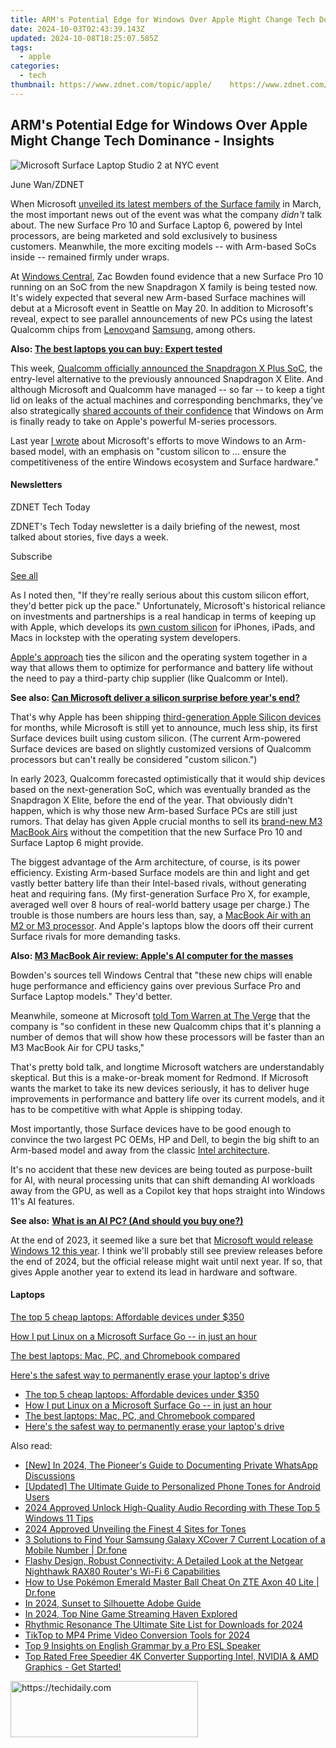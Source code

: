 ```yaml
---
title: ARM's Potential Edge for Windows Over Apple Might Change Tech Dominance - Insights From ZDNet
date: 2024-10-03T02:43:39.143Z
updated: 2024-10-08T18:25:07.585Z
tags:
  - apple
categories:
  - tech
thumbnail: https://www.zdnet.com/topic/apple/    https://www.zdnet.com/a/img/resize/a438c249702ad98b689c86ea1eba12d181efa83c/2023/11/30/ef68a551-ce69-4159-8cce-3e88681376d3/microsoft-surface-laptop-studio-2-2.jpg?width=170&height=96&fit=crop&auto=webp
---
```


## ARM's Potential Edge for Windows Over Apple Might Change Tech Dominance - Insights

![Microsoft Surface Laptop Studio 2 at NYC event](https://www.zdnet.com/a/img/resize/bb11c1d339d7fe0aab0ff198c9bace75154323c1/2023/11/30/ef68a551-ce69-4159-8cce-3e88681376d3/microsoft-surface-laptop-studio-2-2.jpg?auto=webp&width=1280)

June Wan/ZDNET

When Microsoft [unveiled its latest members of the Surface family](https://www.zdnet.com/article/microsoft-unveils-surface-pro-10-and-laptop-6-with-ai-upgrades-heres-whats-new/) in March, the most important news out of the event was what the company _didn't_ talk about. The new Surface Pro 10 and Surface Laptop 6, powered by Intel processors, are being marketed and sold exclusively to business customers. Meanwhile, the more exciting models -- with Arm-based SoCs inside -- remained firmly under wraps.

At [Windows Central](https://www.windowscentral.com/hardware/surface/arm-powered-surface-pro-10-with-10-core-snapdragon-x-plus-soc-leaks-will-16gb-ram-be-the-new-baseline), Zac Bowden found evidence that a new Surface Pro 10 running on an SoC from the new Snapdragon X family is being tested now. It's widely expected that several new Arm-based Surface machines will debut at a Microsoft event in Seattle on May 20\. In addition to Microsoft's reveal, expect to see parallel announcements of new PCs using the latest Qualcomm chips from [Lenovo](https://www.windowscentral.com/hardware/laptops/snapdragon-x-elite-yoga-slim-7-leak)and [Samsung](https://tools.techidaily.com), among others.

**Also: [The best laptops you can buy: Expert tested](https://www.zdnet.com/article/best-laptop/)**

This week, [Qualcomm officially announced the Snapdragon X Plus SoC](https://www.theverge.com/2024/4/24/24138768/qualcomm-snapdragon-x-plus-elite-processors), the entry-level alternative to the previously announced Snapdragon X Elite. And although Microsoft and Qualcomm have managed -- so far -- to keep a tight lid on leaks of the actual machines and corresponding benchmarks, they've also strategically [shared accounts of their confidence](https://www.theverge.com/2024/4/24/24138768/qualcomm-snapdragon-x-plus-elite-processors) that Windows on Arm is finally ready to take on Apple's powerful M-series processors.

Last year [I wrote](https://www.zdnet.com/article/windows-on-arm-can-microsoft-deliver-a-silicon-surprise-before-years-end/) about Microsoft's efforts to move Windows to an Arm-based model, with an emphasis on "custom silicon to ... ensure the competitiveness of the entire Windows ecosystem and Surface hardware."

#### Newsletters

ZDNET Tech Today

ZDNET's Tech Today newsletter is a daily briefing of the newest, most talked about stories, five days a week.

 Subscribe

[See all](https://www.zdnet.com/newsletters/)

As I noted then, "If they're really serious about this custom silicon effort, they'd better pick up the pace." Unfortunately, Microsoft's historical reliance on investments and partnerships is a real handicap in terms of keeping up with Apple, which develops its [own custom silicon](https://www.zdnet.com/article/introducing-my-design-for-an-apple-silicon-based-mac-pro/) for iPhones, iPads, and Macs in lockstep with the operating system developers. 

[Apple's approach](https://www.zdnet.com/article/apple-silicon-rosetta-m1-m2-m3-soc-why-these-terms-matter-to-every-computer-buyer/) ties the silicon and the operating system together in a way that allows them to optimize for performance and battery life without the need to pay a third-party chip supplier (like Qualcomm or Intel). 

**See also: [Can Microsoft deliver a silicon surprise before year's end?](https://www.zdnet.com/article/windows-on-arm-can-microsoft-deliver-a-silicon-surprise-before-years-end/)**

That's why Apple has been shipping [third-generation Apple Silicon devices](https://www.zdnet.com/article/m3-apple-silicon-is-here-and-theres-more-to-it-than-new-laptops-and-all-in-ones/) for months, while Microsoft is still yet to announce, much less ship, its first Surface devices built using custom silicon. (The current Arm-powered Surface devices are based on slightly customized versions of Qualcomm processors but can't really be considered "custom silicon.")

In early 2023, Qualcomm forecasted optimistically that it would ship devices based on the next-generation SoC, which was eventually branded as the Snapdragon X Elite, before the end of the year. That obviously didn't happen, which is why those new Arm-based Surface PCs are still just rumors. That delay has given Apple crucial months to sell its [brand-new M3 MacBook Airs](https://www.zdnet.com/article/apple-m3-macbook-air-hands-on-these-3-new-features-stood-out-to-me-most/) without the competition that the new Surface Pro 10 and Surface Laptop 6 might provide.

The biggest advantage of the Arm architecture, of course, is its power efficiency. Existing Arm-based Surface models are thin and light and get vastly better battery life than their Intel-based rivals, without generating heat and requiring fans. (My first-generation Surface Pro X, for example, averaged well over 8 hours of real-world battery usage per charge.) The trouble is those numbers are hours less than, say, a [MacBook Air with an M2 or M3 processor](https://www.zdnet.com/article/m3-macbook-air-vs-m2-macbook-air/). And Apple's laptops blow the doors off their current Surface rivals for more demanding tasks. 

**Also: [M3 MacBook Air review: Apple's AI computer for the masses](https://www.zdnet.com/article/m3-macbook-air-review/)** 

Bowden's sources tell Windows Central that "these new chips will enable huge performance and efficiency gains over previous Surface Pro and Surface Laptop models." They'd better. 

Meanwhile, someone at Microsoft [told Tom Warren at The Verge](https://www.theverge.com/2024/4/24/24138768/qualcomm-snapdragon-x-plus-elite-processors) that the company is "so confident in these new Qualcomm chips that it's planning a number of demos that will show how these processors will be faster than an M3 MacBook Air for CPU tasks," 

That's pretty bold talk, and longtime Microsoft watchers are understandably skeptical. But this is a make-or-break moment for Redmond. If Microsoft wants the market to take its new devices seriously, it has to deliver huge improvements in performance and battery life over its current models, and it has to be competitive with what Apple is shipping today.

Most importantly, those Surface devices have to be good enough to convince the two largest PC OEMs, HP and Dell, to begin the big shift to an Arm-based model and away from the classic [Intel architecture](https://www.zdnet.com/article/intel-spotlights-ai-in-new-core-ultra-5th-gen-xeon-chips/). 

It's no accident that these new devices are being touted as purpose-built for AI, with neural processing units that can shift demanding AI workloads away from the GPU, as well as a Copilot key that hops straight into Windows 11's AI features. 

**See also:** [**What is an AI PC? (And should you buy one?)**](https://www.zdnet.com/article/what-is-an-ai-pc-and-should-you-buy-one/)

At the end of 2023, it seemed like a sure bet that [Microsoft would release Windows 12 this year](https://www.zdnet.com/article/windows-12-faq-yes-its-coming-in-2024-and-more-surprising-predictions/). I think we'll probably still see preview releases before the end of 2024, but the official release might wait until next year. If so, that gives Apple another year to extend its lead in hardware and software. 

#### Laptops

[The top 5 cheap laptops: Affordable devices under $350](https://www.zdnet.com/article/best-cheap-laptop/ "The top 5 cheap laptops: Affordable devices under $350")

[How I put Linux on a Microsoft Surface Go -- in just an hour](https://www.zdnet.com/article/how-i-put-linux-on-a-microsoft-surface-go-in-just-an-hour/ "How I put Linux on a Microsoft Surface Go -- in just an hour")

[The best laptops: Mac, PC, and Chromebook compared](https://www.zdnet.com/article/best-laptop/ "The best laptops: Mac, PC, and Chromebook compared")

[Here's the safest way to permanently erase your laptop's drive](https://www.zdnet.com/article/wiping-a-windows-laptop-heres-the-safest-free-way-to-erase-your-personal-data/ "Here's the safest way to permanently erase your laptop's drive")

* [The top 5 cheap laptops: Affordable devices under $350](https://www.zdnet.com/article/best-cheap-laptop/ "The top 5 cheap laptops: Affordable devices under $350")
* [How I put Linux on a Microsoft Surface Go -- in just an hour](https://www.zdnet.com/article/how-i-put-linux-on-a-microsoft-surface-go-in-just-an-hour/ "How I put Linux on a Microsoft Surface Go -- in just an hour")
* [The best laptops: Mac, PC, and Chromebook compared](https://www.zdnet.com/article/best-laptop/ "The best laptops: Mac, PC, and Chromebook compared")
* [Here's the safest way to permanently erase your laptop's drive](https://www.zdnet.com/article/wiping-a-windows-laptop-heres-the-safest-free-way-to-erase-your-personal-data/ "Here's the safest way to permanently erase your laptop's drive")

<ins class="adsbygoogle"
     style="display:block"
     data-ad-format="autorelaxed"
     data-ad-client="ca-pub-7571918770474297"
     data-ad-slot="1223367746"></ins>

<ins class="adsbygoogle"
     style="display:block"
     data-ad-client="ca-pub-7571918770474297"
     data-ad-slot="8358498916"
     data-ad-format="auto"
     data-full-width-responsive="true"></ins>

<span class="atpl-alsoreadstyle">Also read:</span>
<div><ul>
<li><a href="https://on-screen-recording.techidaily.com/new-in-2024-the-pioneers-guide-to-documenting-private-whatsapp-discussions/"><u>[New] In 2024, The Pioneer's Guide to Documenting Private WhatsApp Discussions</u></a></li>
<li><a href="https://some-tips.techidaily.com/updated-the-ultimate-guide-to-personalized-phone-tones-for-android-users/"><u>[Updated] The Ultimate Guide to Personalized Phone Tones for Android Users</u></a></li>
<li><a href="https://some-tips.techidaily.com/2024-approved-unlock-high-quality-audio-recording-with-these-top-5-windows-11-tips/"><u>2024 Approved Unlock High-Quality Audio Recording with These Top 5 Windows 11 Tips</u></a></li>
<li><a href="https://some-tips.techidaily.com/2024-approved-unveiling-the-finest-4-sites-for-tones/"><u>2024 Approved Unveiling the Finest 4 Sites for Tones</u></a></li>
<li><a href="https://android-location-track.techidaily.com/3-solutions-to-find-your-samsung-galaxy-xcover-7-current-location-of-a-mobile-number-drfone-by-drfone-virtual-android/"><u>3 Solutions to Find Your Samsung Galaxy XCover 7 Current Location of a Mobile Number | Dr.fone</u></a></li>
<li><a href="https://buynow-reviews.techidaily.com/flashy-design-robust-connectivity-a-detailed-look-at-the-netgear-nighthawk-rax80-routers-wi-fi-6-capabilities/"><u>Flashy Design, Robust Connectivity: A Detailed Look at the Netgear Nighthawk RAX80 Router's Wi-Fi 6 Capabilities</u></a></li>
<li><a href="https://android-pokemon-go.techidaily.com/how-to-use-pokemon-emerald-master-ball-cheat-on-zte-axon-40-lite-drfone-by-drfone-virtual-android/"><u>How to Use Pokémon Emerald Master Ball Cheat On ZTE Axon 40 Lite | Dr.fone</u></a></li>
<li><a href="https://some-tips.techidaily.com/in-2024-sunset-to-silhouette-adobe-guide/"><u>In 2024, Sunset to Silhouette Adobe Guide</u></a></li>
<li><a href="https://some-tips.techidaily.com/in-2024-top-nine-game-streaming-haven-explored/"><u>In 2024, Top Nine Game Streaming Haven Explored</u></a></li>
<li><a href="https://some-tips.techidaily.com/rhythmic-resonance-the-ultimate-site-list-for-downloads-for-2024/"><u>Rhythmic Resonance The Ultimate Site List for Downloads for 2024</u></a></li>
<li><a href="https://tiktok-videos.techidaily.com/tiktop-to-mp4-prime-video-conversion-tools-for-2024/"><u>TikTop to MP4 Prime Video Conversion Tools for 2024</u></a></li>
<li><a href="https://mondly-stories.techidaily.com/top-9-insights-on-english-grammar-by-a-pro-esl-speaker/"><u>Top 9 Insights on English Grammar by a Pro ESL Speaker</u></a></li>
<li><a href="https://some-approaches.techidaily.com/top-rated-free-speedier-4k-converter-supporting-intel-nvidia-and-amd-graphics-get-started/"><u>Top Rated Free Speedier 4K Converter Supporting Intel, NVIDIA & AMD Graphics - Get Started!</u></a></li>
</ul></div>

<!-- affiliate ads begin -->
<a href="https://aligracehair.sjv.io/c/5597632/2016129/19272" target="_top" id="2016129">
  <img src="//a.impactradius-go.com/display-ad/19272-2016129" border="0" alt="https://techidaily.com" width="300" height="90"/>
</a>
<img height="0" width="0" src="https://aligracehair.sjv.io/i/5597632/2016129/19272" style="position:absolute;visibility:hidden;" border="0" />
<!-- affiliate ads end -->

